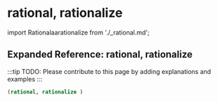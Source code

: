 # rational, rationalize

import Rationalaarationalize from './_rational.md';

<Rationalaarationalize />

## Expanded Reference: rational, rationalize

:::tip
TODO: Please contribute to this page by adding explanations and examples
:::

```lisp
(rational, rationalize )
```
